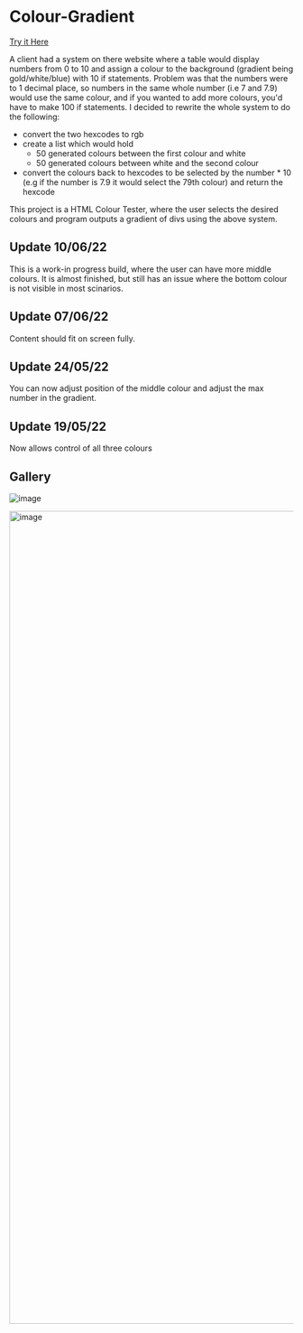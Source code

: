 # Colour-Gradient

[Try it Here](https://adam-sharp2003.github.io/Colour-Gradient/)

A client had a system on there website where a table would display numbers from 0 to 10 and assign a colour to the background (gradient being gold/white/blue) with 10 if statements. Problem was that the numbers were to 1 decimal place, so numbers in the same whole number (i.e 7 and 7.9) would use the same colour, and if you wanted to add more colours, you'd have to make 100 if statements. I decided to rewrite the whole system to do the following:

- convert the two hexcodes to rgb 
- create a list which would hold
  - 50 generated colours between the first colour and white
  - 50 generated colours between white and the second colour
 - convert the colours back to hexcodes to be selected by the number * 10 (e.g if the number is 7.9 it would select the 79th colour) and return the hexcode

This project is a HTML Colour Tester, where the user selects the desired colours and program outputs a gradient of divs using the above system.


## Update 10/06/22

This is a work-in progress build, where the user can have more middle colours. It is almost finished, but still has an issue where the bottom colour is not visible in most scinarios.

## Update 07/06/22

Content should fit on screen fully.

## Update 24/05/22

You can now adjust position of the middle colour and adjust the max number in the gradient.

## Update 19/05/22

Now allows control of all three colours

## Gallery

![image](https://user-images.githubusercontent.com/79047247/170518542-cfac30a9-e655-4e9c-9834-867e38bdffac.png)

<img width="1440" alt="image" src="https://user-images.githubusercontent.com/79047247/173055992-87ed0e5d-7d14-4270-aa1a-60c1bdeddf63.png">


